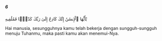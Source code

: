 ##### 6

<span class="ayah">يَٰٓأَيُّهَا ٱلْإِنسَٰنُ إِنَّكَ كَادِحٌ إِلَىٰ رَبِّكَ كَدْحًۭا فَمُلَٰقِيهِ</span>

<span class="ayah_translation">Hai manusia, sesungguhnya kamu telah bekerja dengan sungguh-sungguh menuju Tuhanmu, maka pasti kamu akan menemui-Nya.</span>
